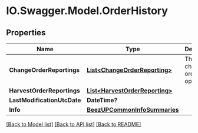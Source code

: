 # IO.Swagger.Model.OrderHistory
## Properties

Name | Type | Description | Notes
------------ | ------------- | ------------- | -------------
**ChangeOrderReportings** | [**List&lt;ChangeOrderReporting&gt;**](ChangeOrderReporting.md) | The list of change order operation | [optional] 
**HarvestOrderReportings** | [**List&lt;HarvestOrderReporting&gt;**](HarvestOrderReporting.md) |  | [optional] 
**LastModificationUtcDate** | **DateTime?** |  | [optional] 
**Info** | [**BeezUPCommonInfoSummaries**](BeezUPCommonInfoSummaries.md) |  | [optional] 

[[Back to Model list]](../README.md#documentation-for-models) [[Back to API list]](../README.md#documentation-for-api-endpoints) [[Back to README]](../README.md)

